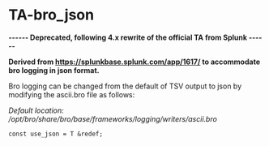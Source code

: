 # TA-bro_json

**------ Deprecated, following 4.x rewrite of the official TA from Splunk ------**

**Derived from https://splunkbase.splunk.com/app/1617/ to accommodate bro logging in json format.**

Bro logging can be changed from the default of TSV output to json by modifying the ascii.bro file as follows:

_Default location: /opt/bro/share/bro/base/frameworks/logging/writers/ascii.bro_

`const use_json = T &redef;` 
